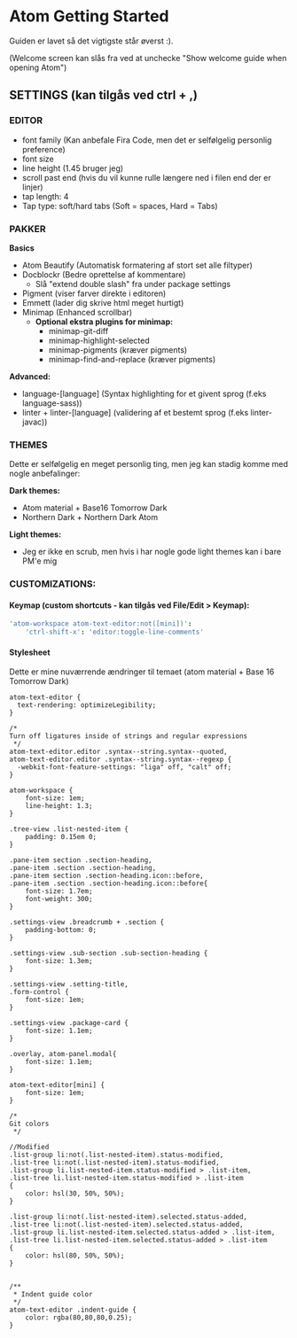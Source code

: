 # Atom Getting Started

Guiden er lavet så det vigtigste står øverst :).

(Welcome screen kan slås fra ved at unchecke "Show welcome guide when opening Atom")

## SETTINGS (kan tilgås ved ctrl + ,)

### EDITOR
* font family (Kan anbefale Fira Code, men det er selfølgelig personlig preference)
* font size
* line height (1.45 bruger jeg)
* scroll past end (hvis du vil kunne rulle længere ned i filen end der er linjer)
* tap length: 4
* Tap type: soft/hard tabs (Soft = spaces, Hard = Tabs)

### PAKKER
**Basics**
* Atom Beautify (Automatisk formatering af stort set alle filtyper)
* Docblockr (Bedre oprettelse af kommentare)
    * Slå "extend double slash" fra under package settings
* Pigment (viser farver direkte i editoren)
* Emmett (lader dig skrive html meget hurtigt)
* Minimap (Enhanced scrollbar)
  * **Optional ekstra plugins for minimap:**
    * minimap-git-diff
    * minimap-highlight-selected
    * minimap-pigments (kræver pigments)
    * minimap-find-and-replace (kræver pigments)

**Advanced:**
* language-[language] (Syntax highlighting for et givent sprog (f.eks language-sass))
* linter + linter-[language] (validering af et bestemt sprog (f.eks linter-javac))

### THEMES
Dette er selfølgelig en meget personlig ting, men jeg kan stadig komme med nogle anbefalinger:

**Dark themes:**
* Atom material + Base16 Tomorrow Dark
* Northern Dark + Northern Dark Atom

**Light themes:**
* Jeg er ikke en scrub, men hvis i har nogle gode light themes kan i bare PM'e mig

### CUSTOMIZATIONS:
#### Keymap (custom shortcuts - kan tilgås ved File/Edit > Keymap):
```cson
'atom-workspace atom-text-editor:not([mini])':
    'ctrl-shift-x': 'editor:toggle-line-comments'
```

#### Stylesheet
Dette er mine nuværrende ændringer til temaet (atom material + Base 16 Tomorrow Dark)
```less
atom-text-editor {
  text-rendering: optimizeLegibility;
}

/*
Turn off ligatures inside of strings and regular expressions
 */
atom-text-editor.editor .syntax--string.syntax--quoted,
atom-text-editor.editor .syntax--string.syntax--regexp {
  -webkit-font-feature-settings: "liga" off, "calt" off;
}

atom-workspace {
    font-size: 1em;
    line-height: 1.3;
}

.tree-view .list-nested-item {
    padding: 0.15em 0;
}

.pane-item section .section-heading,
.pane-item .section .section-heading,
.pane-item section .section-heading.icon::before,
.pane-item .section .section-heading.icon::before{
    font-size: 1.7em;
    font-weight: 300;
}

.settings-view .breadcrumb + .section {
    padding-bottom: 0;
}

.settings-view .sub-section .sub-section-heading {
    font-size: 1.3em;
}

.settings-view .setting-title,
.form-control {
    font-size: 1em;
}

.settings-view .package-card {
    font-size: 1.1em;
}

.overlay, atom-panel.modal{
    font-size: 1.1em;
}

atom-text-editor[mini] {
    font-size: 1em;
}

/*
Git colors
 */

//Modified
.list-group li:not(.list-nested-item).status-modified,
.list-tree li:not(.list-nested-item).status-modified,
.list-group li.list-nested-item.status-modified > .list-item,
.list-tree li.list-nested-item.status-modified > .list-item
{
    color: hsl(30, 50%, 50%);
}

.list-group li:not(.list-nested-item).selected.status-added,
.list-tree li:not(.list-nested-item).selected.status-added,
.list-group li.list-nested-item.selected.status-added > .list-item,
.list-tree li.list-nested-item.selected.status-added > .list-item
{
    color: hsl(80, 50%, 50%);
}


/**
 * Indent guide color
 */
atom-text-editor .indent-guide {
    color: rgba(80,80,80,0.25);
}
```

